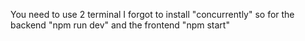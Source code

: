 You need to use 2 terminal I forgot to install "concurrently"
so for the backend "npm run dev"
and the frontend "npm start"
